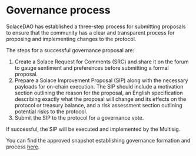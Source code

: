 # Governance process

SolaceDAO has established a three-step process for submitting proposals to ensure that the community has a clear and transparent process for proposing and implementing changes to the protocol.

The steps for a successful governance proposal are:

1. Create a Solace Request for Comments (SRC) and share it on the forum to gauge sentiment and preferences before submitting a formal proposal.
2. Prepare a Solace Improvement Proposal (SIP) along with the necessary payloads for on-chain execution. The SIP should include a motivation section outlining the reason for the proposal, an English specification describing exactly what the proposal will change and its effects on the protocol or treasury balance, and a risk assessment section outlining potential risks to the protocol.
3. Submit the SIP to the protocol for a governance vote.

If successful, the SIP will be executed and implemented by the Multisig.

You can find the approved snapshot establishing governance formation and process [here](https://snapshot.org/#/solace-dao.eth/proposal/0xcdc655213831ead7057a95af4e967be5a224392fe4f73199430a0aad2b430ebb).
